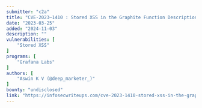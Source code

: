 ```yaml
---
submitter: "c2a"
title: "CVE-2023–1410 : Stored XSS in the Graphite Function Description tooltip"
date: "2023-03-25"
added: "2024-11-03"
description: ""
vulnerabilities: [
    "Stored XSS"
]
programs: [
    "Grafana Labs"
]
authors: [
    "Aswin K V (@deep_marketer_)"
]
bounty: "undisclosed"
link: "https://infosecwriteups.com/cve-2023-1410-stored-xss-in-the-graphite-function-description-tooltip-165bdc32154c"
---
```




